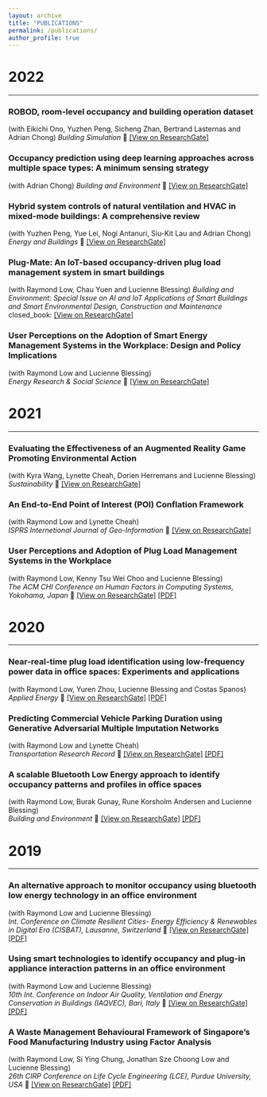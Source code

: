 ```yaml
---
layout: archive
title: "PUBLICATIONS"
permalink: /publications/
author_profile: true
---
```


<!--
{% if author.googlescholar %}
  You can also find my articles on <u><a href="{{author.googlescholar}}">my Google Scholar profile</a>.</u>
{% endif %}

{% include base_path %}

{% for post in site.publications reversed %}
  {% include archive-single.html %}
{% endfor %}

-->
<!--
<i>Recommended citation: Tekler, Z. D., Low, R., Chung, S. Y., Low, J. S. C., & Blessing, L. (2019). A Waste Management Behavioural Framework of Singapore’s Food Manufacturing Industry using Factor Analysis. Procedia CIRP, 80, 578-583. </i> 
-->


# 2022
___
### ROBOD, room-level occupancy and building operation dataset
(with Eikichi Ono, Yuzhen Peng, Sicheng Zhan, Bertrand Lasternas and Adrian Chong)
*Building Simulation* :closed_book: [[View on ResearchGate]](https://www.researchgate.net/publication/362716005_ROBOD_room-level_occupancy_and_building_operation_dataset)


### Occupancy prediction using deep learning approaches across multiple space types: A minimum sensing strategy
(with Adrian Chong)
*Building and Environment* :closed_book: [[View on ResearchGate]](https://www.researchgate.net/publication/364468745_Occupancy_prediction_using_deep_learning_approaches_across_multiple_space_types_A_minimum_sensing_strategy)


### Hybrid system controls of natural ventilation and HVAC in mixed-mode buildings: A comprehensive review
(with Yuzhen Peng, Yue Lei, Nogi Antanuri, Siu-Kit Lau and Adrian Chong)
*Energy and Buildings* :closed_book: [[View on ResearchGate]](https://www.researchgate.net/publication/364100064_Hybrid_system_controls_of_natural_ventilation_and_HVAC_in_mixed-mode_buildings_A_comprehensive_review)

### Plug-Mate: An IoT-based occupancy-driven plug load management system in smart buildings
(with Raymond Low, Chau Yuen and Lucienne Blessing)
*Building and Environment: Special Issue on AI and IoT Applications of Smart Buildings and Smart Environmental Design, Construction and Maintenance* closed_book: [[View on ResearchGate]](https://www.researchgate.net/publication/362750086_Plug-Mate_An_IoT-based_occupancy-driven_plug_load_management_system_in_smart_buildings)

### User Perceptions on the Adoption of Smart Energy Management Systems in the Workplace: Design and Policy Implications
(with Raymond Low and Lucienne Blessing) <br/>
*Energy Research & Social Science* :closed_book: [[View on ResearchGate]](https://www.researchgate.net/publication/358320841_User_perceptions_on_the_adoption_of_smart_energy_management_systems_in_the_workplace_Design_and_policy_implications)

# 2021
___

### Evaluating the Effectiveness of an Augmented Reality Game Promoting Environmental Action
(with Kyra Wang, Lynette Cheah, Dorien Herremans and Lucienne Blessing)
*Sustainability* :closed_book: [[View on ResearchGate]](https://www.researchgate.net/publication/357119986_Evaluating_the_Effectiveness_of_an_Augmented_Reality_Game_Promoting_Environmental_Action)

### An End-to-End Point of Interest (POI) Conflation Framework
(with Raymond Low and Lynette Cheah) <br/>
*ISPRS Internetional Journal of Geo-Information* :closed_book: [[View on ResearchGate]](https://www.researchgate.net/publication/356258989_An_End-to-End_Point_of_Interest_POI_Conflation_Framework)

### User Perceptions and Adoption of Plug Load Management Systems in the Workplace
(with Raymond Low, Kenny Tsu Wei Choo and Lucienne Blessing) <br/>
*The ACM CHI Conference on Human Factors in Computing Systems, Yokohama, Japan* :closed_book: [[View on ResearchGate]](https://www.researchgate.net/publication/351426292_User_Perceptions_and_Adoption_of_Plug_Load_Management_Systems_in_the_Workplace)
[[PDF]](http://zeynepduygutekler.github.io/files/CHI_Published)


# 2020
___

### Near-real-time plug load identification using low-frequency power data in office spaces: Experiments and applications
(with Raymond Low, Yuren Zhou, Lucienne Blessing and Costas Spanos) <br/>
*Applied Energy* :closed_book: [[View on ResearchGate]](https://www.researchgate.net/publication/342567838_Near-real-time_plug_load_identification_using_low-frequency_power_data_in_office_spaces_Experiments_and_applications)
[[PDF]](http://zeynepduygutekler.github.io/files/AppliedEnergy_Published)


### Predicting Commercial Vehicle Parking Duration using Generative Adversarial Multiple Imputation Networks
(with Raymond Low and Lynette Cheah) <br/>
*Transportation Research Record* :closed_book: [[View on ResearchGate]](https://www.researchgate.net/publication/342610218_Predicting_Commercial_Vehicle_Parking_Duration_using_Generative_Adversarial_Multiple_Imputation_Networks)
[[PDF]](http://zeynepduygutekler.github.io/files/TRB_Published)


### A scalable Bluetooth Low Energy approach to identify occupancy patterns and profiles in office spaces
(with Raymond Low, Burak Gunay, Rune Korsholm Andersen and Lucienne Blessing) <br/>
*Building and Environment* :closed_book: [[View on ResearchGate]](https://www.researchgate.net/publication/338679517_A_Scalable_Bluetooth_Low_Energy_Approach_to_Identify_Occupancy_Patterns_and_Profiles_in_Office_Spaces)
[[PDF]](http://zeynepduygutekler.github.io/files/BuildingandEnvironment_Published)


# 2019
___

### An alternative approach to monitor occupancy using bluetooth low energy technology in an office environment
(with Raymond Low and Lucienne Blessing) <br/>
*Int. Conference on Climate Resilient Cities- Energy Efficiency & Renewables in Digital Era (CISBAT), Lausanne, Switzerland* :rocket: [[View on ResearchGate]](https://www.researchgate.net/publication/337371393_An_alternative_approach_to_monitor_occupancy_using_bluetooth_low_energy_technology_in_an_office_environment)
[[PDF]](http://zeynepduygutekler.github.io/files/CISBAT2019_Published)


### Using smart technologies to identify occupancy and plug-in appliance interaction patterns in an office environment
(with Raymond Low and Lucienne Blessing) <br/>
*10th Int. Conference on Indoor Air Quality, Ventilation and Energy Conservation in Buildings (IAQVEC), Bari, Italy* :rocket: [[View on ResearchGate]](https://www.researchgate.net/publication/336747517_Using_smart_technologies_to_identify_occupancy_and_plug-in_appliance_interaction_patterns_in_an_office_environment)
[[PDF]](http://zeynepduygutekler.github.io/files/IAQVEC2019_Published)


### A Waste Management Behavioural Framework of Singapore’s Food Manufacturing Industry using Factor Analysis
(with Raymond Low, Si Ying Chung, Jonathan Sze Choong Low and Lucienne Blessing) <br/>
*26th CIRP Conference on Life Cycle Engineering (LCE), Purdue University, USA* :rocket: [[View on ResearchGate]](https://www.researchgate.net/publication/332965871_A_Waste_Management_Behavioural_Framework_of_Singapore's_Food_Manufacturing_Industry_using_Factor_Analysis)
[[PDF]](http://zeynepduygutekler.github.io/files/CIRP_Published.pdf)


